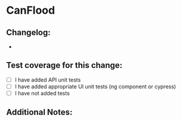 # CanFlood

## Changelog:

- 

## Test coverage for this change:

- [ ] I have added API unit tests
- [ ] I have added appropriate UI unit tests (ng component or cypress)
- [ ] I have not added tests

## Additional Notes: